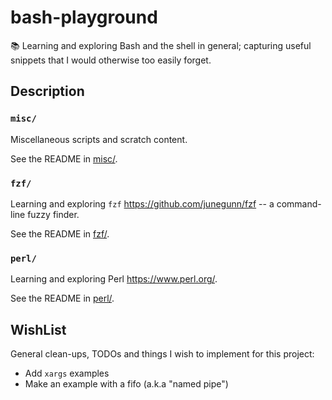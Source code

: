 # bash-playground

📚 Learning and exploring Bash and the shell in general; capturing useful snippets that I would otherwise too easily forget.

## Description

### `misc/`

Miscellaneous scripts and scratch content.

See the README in [misc/](misc/).

### `fzf/`

Learning and exploring `fzf` <https://github.com/junegunn/fzf> -- a command-line fuzzy finder.

See the README in [fzf/](fzf/).

### `perl/`

Learning and exploring Perl <https://www.perl.org/>.

See the README in [perl/](perl/).

## WishList

General clean-ups, TODOs and things I wish to implement for this project:

* Add `xargs` examples
* Make an example with a fifo (a.k.a "named pipe")
